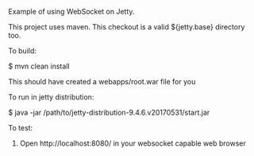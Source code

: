
Example of using WebSocket on Jetty.

This project uses maven.
This checkout is a valid ${jetty.base} directory too.

To build:

  $ mvn clean install

  This should have created a webapps/root.war file for you

To run in jetty distribution:

  $ java -jar /path/to/jetty-distribution-9.4.6.v20170531/start.jar

To test:

  1) Open http://localhost:8080/ in your websocket capable web browser


